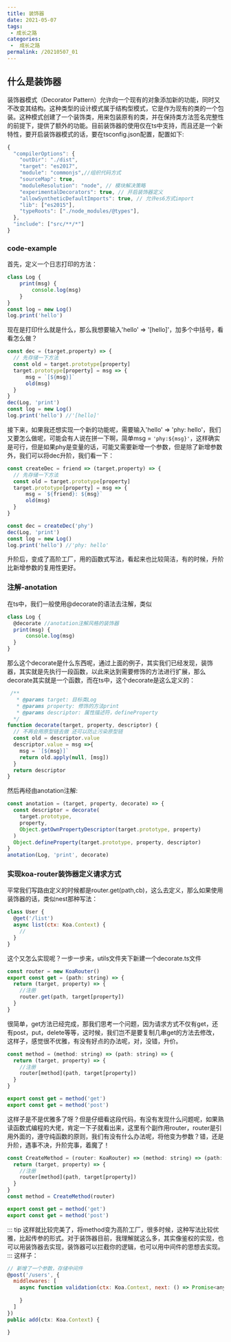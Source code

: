 ```yaml
---
title: 装饰器
date: 2021-05-07
tags:
 - 成长之路
categories:
 -  成长之路
permalink: /20210507_01
---
```


## 什么是装饰器
装饰器模式（Decorator Pattern）允许向一个现有的对象添加新的功能，同时又不改变其结构。这种类型的设计模式属于结构型模式，它是作为现有的类的一个包装。这种模式创建了一个装饰类，用来包装原有的类，并在保持类方法签名完整性的前提下，提供了额外的功能。目前装饰器的使用仅在ts中支持，而且还是一个新特性，要开启装饰器模式的话，要在tsconfig.json配置，配置如下:
```js
{
  "compilerOptions": {
    "outDir": "./dist",
    "target": "es2017",
    "module": "commonjs",//组织代码⽅式
    "sourceMap": true,
    "moduleResolution": "node", // 模块解决策略
    "experimentalDecorators": true, // 开启装饰器定义
    "allowSyntheticDefaultImports": true, // 允许es6⽅式import
    "lib": ["es2015"],
    "typeRoots": ["./node_modules/@types"],
  },
  "include": ["src/**/*"] 
}
```

### code-example
首先，定义一个日志打印的方法：
```js
class Log {
    print(msg) {
        console.log(msg)
    }
}
const log = new Log()
log.print('hello')
```

现在是打印什么就是什么，那么我想要输入'hello' => '[hello]'，加多个中括号，看看怎么做？
```js
const dec = (target,property) => {
  // 先存储一下方法
  const old = target.prototype[property]
  target.prototype[property] = msg => {
      msg = `[${msg}]`
      old(msg)
  }
}
dec(Log, 'print')
const log = new Log()
log.print('hello') //'[hello]'
```

接下来，如果我还想实现一个新的功能呢，需要输入'hello' => 'phy: hello'，我们又要怎么做呢，可能会有人说在拼一下啊，简单msg = `'phy:${msg}'`，这样确实是可行，但是如果phy是变量的话，可能又需要新增一个参数，但是除了新增参数外，我们可以将dec升阶，我们看一下：
```js
const createDec = friend => (target,property) => {
  // 先存储一下方法
  const old = target.prototype[property]
  target.prototype[property] = msg => {
      msg = `${friend}: ${msg}`
      old(msg)
  }
}

const dec = createDec('phy')
dec(Log, 'print')
const log = new Log()
log.print('hello') //'phy: hello'
```
升阶后，变成了高阶工厂，用的函数式写法，看起来也比较简洁，有的时候，升阶比新增参数的复用性更好。

### 注解-anotation
在ts中，我们一般使用@decorate的语法去注解，类似
```js
class Log {
  @decorate //anotation注解风格的装饰器
  print(msg) {
      console.log(msg)
  }
}
```

那么这个decorate是什么东西呢，通过上面的例子，其实我们已经发现，装饰器，其实就是先执行一段函数，以此来达到需要修饰的方法进行扩展，那么decorate其实就是一个函数，而在ts中，这个decorate是这么定义的：
```js
 /**
   * @params target: 目标类Log
   * @params property: 修饰的方法print
   * @params descriptor: 属性描述符，defineProperty
  */
function decorate(target, property, descriptor) {
  // 不再会用原型链去做 还可以防止污染原型链
  const old = descriptor.value
  descriptor.value = msg =>{
    msg = `[${msg}]`
    return old.apply(null, [msg])
  }
  return descriptor
}
```

然后再经由anotation注解:
```js
const anotation = (target, property, decorate) => {
  const descriptor = decorate(
    target.prototype,
    property,
    Object.getOwnPropertyDescriptor(target.prototype, property)
  )
  Object.defineProperty(target.prototype, property, descriptor)
}
anotation(Log, 'print', decorate)
```

### 实现koa-router装饰器定义请求方式
平常我们写路由定义的时候都是router.get(path,cb)，这么去定义，那么如果使用装饰器的话，类似nest那种写法：
```js
class User { 
  @get('/list')
  async list(ctx: Koa.Context) {
    //
  }
}
```

这个又怎么实现呢？一步一步来，utils文件夹下新建一个decorate.ts文件
```js
const router = new KoaRouter()
export const get = (path: string) => {
  return (target, property) => {
    //注册
    router.get(path, target[property])
  }
}
```

很简单，get方法已经完成，那我们思考一个问题，因为请求方式不仅有get，还有post，put，delete等等，这时候，我们岂不是要复制几串get的方法去修改，这样子，感觉很不优雅，有没有好点的办法呢，对，没错，升价。
```js
const method = (method: string) => (path: string) => {
  return (target, property) => {
    //注册
    router[method](path, target[property])
  }
}

export const get = method('get')
export const get = method('post')
```

这样子是不是优雅多了呀？但是仔细看这段代码，有没有发现什么问题呢，如果熟读函数式编程的大佬，肯定一下子就看出来，这里有个副作用router，router是引用外面的，遵守纯函数的原则，我们有没有什么办法呢，将他变为参数？错，还是升阶，遇事不决，升阶完事，着魔了！
```js
const CreateMethod = (router: KoaRouter) => (method: string) => (path: string) => {
  return (target, property) => {
    //注册
    router[method](path, target[property])
  }
}
const method = CreateMethod(router)

export const get = method('get')
export const get = method('post')
```
::: tip
这样就比较完美了，将method变为高阶工厂，很多时候，这种写法比较优雅，比起传参的形式。对于装饰器目前，我理解就这么多，其实像鉴权的实现，也可以用装饰器去实现，装饰器可以拦截你的逻辑，也可以用中间件的思想去实现。
:::
这样子：
```js
// 新增了一个参数，存储中间件
@post('/users', {
  middlewares: [
    async function validation(ctx: Koa.Context, next: () => Promise<any>) {
        
    }
  ]
})
public add(ctx: Koa.Context) {
  
}
```







